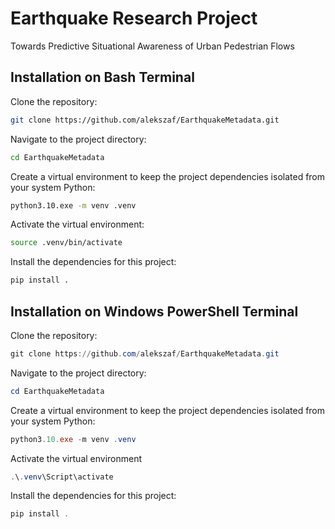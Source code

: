 # Earthquake Research Project

Towards Predictive Situational Awareness of Urban Pedestrian Flows

## Installation on Bash Terminal

Clone the repository:

```bash
git clone https://github.com/alekszaf/EarthquakeMetadata.git
```

Navigate to the project directory:

```bash
cd EarthquakeMetadata
```

Create a virtual environment to keep the project dependencies isolated from your system Python:

```bash
python3.10.exe -m venv .venv
```

Activate the virtual environment:

```bash
source .venv/bin/activate
```

Install the dependencies for this project:

```bash
pip install .
```

## Installation on Windows PowerShell Terminal

Clone the repository:

```powershell
git clone https://github.com/alekszaf/EarthquakeMetadata.git
```

Navigate to the project directory:

```powershell
cd EarthquakeMetadata
```

Create a virtual environment to keep the project dependencies isolated from your system Python:

```powershell
python3.10.exe -m venv .venv
```

Activate the virtual environment

```powershell
.\.venv\Script\activate
```

Install the dependencies for this project:

```powershell
pip install .
```